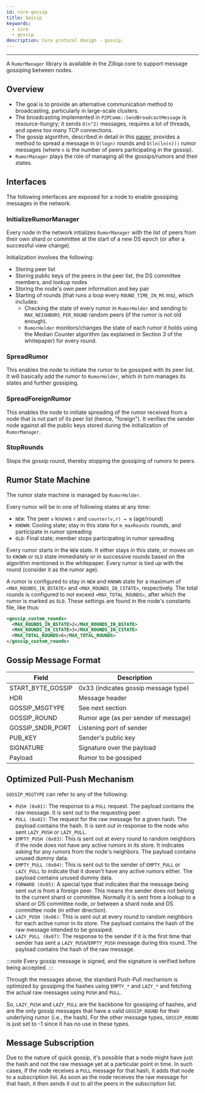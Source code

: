 ```yaml
---
id: core-gossip
title: Gossip
keywords:
  - core
  - gossip
description: Core protocol design - gossip.
---
```


---

A `RumorManager` library is available in the Zilliqa core to support message gossiping between nodes.

## Overview

- The goal is to provide an alternative communication method to broadcasting, particularly in large-scale clusters.
- The broadcasting implemented in `P2PComm::SendBroadcastMessage` is resource-hungry; it sends `O(n^2)` messages, requires a lot of threads, and opens too many TCP connections.
- The gossip algorithm, described in detail in this [paper](https://zoo.cs.yale.edu/classes/cs426/2013/bib/karp00randomized.pdf), provides a method to spread a message in `O(logn)` rounds and `O(ln(ln(n)))` rumor messages (where `n` is the number of peers participating in the gossip).
- `RumorManager` plays the role of managing all the gossips/rumors and their states.

## Interfaces

The following interfaces are exposed for a node to enable gossiping messages in the network.

### InitializeRumorManager

Every node in the network intializes `RumorManager` with the list of peers from their own shard or committee at the start of a new DS epoch (or after a successful view change).

Initialization involves the following:

- Storing peer list
- Storing public keys of the peers in the peer list, the DS committee members, and lookup nodes
- Storing the node's own peer information and key pair
- Starting of rounds (that runs a loop every `ROUND_TIME_IN_MS` ms), which includes:
  - Checking the state of every rumor in `RumorHolder` and sending to `MAX_NEIGHBORS_PER_ROUND` random peers (if the rumor is not old enough).
  - `RumorHolder` monitors/changes the state of each rumor it holds using the Median Counter algorithm (as explained in Section 3 of the whitepaper) for every round.

### SpreadRumor

This enables the node to initiate the rumor to be gossiped with its peer list. It will basically add the rumor to `RumorHolder`, which in turn manages its states and further gossiping.

### SpreadForeignRumor

This enables the node to initiate spreading of the rumor received from a node that is not part of its peer list (hence, "foreign"). It verifies the sender node against all the public keys stored during the initialization of `RumorManager`.

### StopRounds

Stops the gossip round, thereby stopping the gossiping of rumors to peers.

## Rumor State Machine

The rumor state machine is managed by `RumorHolder`.

Every rumor will be in one of following states at any time:

- `NEW`: The peer `v` knows `r` and `counter(v,r) = m` (age/round)
- `KNOWN`: Cooling state; stay in this state for `m_maxRounds` rounds, and participate in rumor spreading
- `OLD`: Final state; member stops participating in rumor spreading

Every rumor starts in the `NEW` state. It either stays in this state, or moves on to `KNOWN` or `OLD` state immediately or in successive rounds based on the algorithm mentioned in the whitepaper. Every rumor is tied up with the round (consider it as the rumor age).

A rumor is configured to stay in `NEW` and `KNOWN` state for a maximum of `<MAX_ROUNDS_IN_BSTATE>` and `<MAX_ROUNDS_IN_CSTATE>`, respectively.
The total rounds is configured to not exceed `<MAX_TOTAL_ROUNDS>`, after which the rumor is marked as `OLD`. These settings are found in the node's constants file, like thus:

```xml
<gossip_custom_rounds>
  <MAX_ROUNDS_IN_BSTATE>2</MAX_ROUNDS_IN_BSTATE>
  <MAX_ROUNDS_IN_CSTATE>3</MAX_ROUNDS_IN_CSTATE>
  <MAX_TOTAL_ROUNDS>6</MAX_TOTAL_ROUNDS>
</gossip_custom_rounds>
```

## Gossip Message Format

| Field             | Description                          |
| ----------------- | ------------------------------------ |
| START_BYTE_GOSSIP | 0x33 (indicates gossip message type) |
| HDR               | Message header                       |
| GOSSIP_MSGTYPE    | See next section                     |
| GOSSIP_ROUND      | Rumor age (as per sender of message) |
| GOSSIP_SNDR_PORT  | Listening port of sender             |
| PUB_KEY           | Sender's public key                  |
| SIGNATURE         | Signature over the payload           |
| Payload           | Rumor to be gossiped                 |

## Optimized Pull-Push Mechanism

`GOSSIP_MSGTYPE` can refer to any of the following:

- `PUSH (0x01)`: The response to a `PULL` request. The payload contains the raw message. It is sent out to the requesting peer.
- `PULL (0x02)`: The request for the raw message for a given hash. The payload contains the hash. It is sent out in response to the node who sent `LAZY_PUSH` or `LAZY_PULL`.
- `EMPTY_PUSH (0x03)`: This is sent out at every round to random neighbors if the node does not have any active rumors in its store. It indicates asking for any rumors from the node's neighbors. The payload contains unused dummy data.
- `EMPTY_PULL (0x04)`: This is sent out to the sender of `EMPTY_PULL` or `LAZY_PULL` to indicate that it doesn't have any active rumors either. The payload contains unused dummy data.
- `FORWARD (0x05)`: A special type that indicates that the message being sent out is from a foreign peer. This means the sender does not belong to the current shard or committee. Normally it is sent from a lookup to a shard or DS committee node, or between a shard node and DS committee node (in either direction).
- `LAZY_PUSH (0x06)`: This is sent out at every round to random neighbors for each active rumor in its store. The payload contains the hash of the raw message intended to be gossiped.
- `LAZY_PULL (0x07)`: The response to the sender if it is the first time that sender has sent a `LAZY_PUSH`/`EMPTY_PUSH` message during this round. The payload contains the hash of the raw message.

:::note
Every gossip message is signed, and the signature is verified before being accepted.
:::

Through the messages above, the standard Push-Pull mechanism is optimized by gossiping the hashes using `EMPTY_*` and `LAZY_*` and fetching the actual raw messages using `PUSH` and `PULL`.

So, `LAZY_PUSH` and `LAZY_PULL` are the backbone for gossiping of hashes, and are the only gossip messages that have a valid `GOSSIP_ROUND` for their underlying rumor (i.e., the hash). For the other message types, `GOSSIP_ROUND` is just set to -1 since it has no use in these types.

## Message Subscription

Due to the nature of quick gossip, it's possible that a node might have just the hash and not the raw message yet at a particular point in time. In such cases, if the node receives a `PULL` message for that hash, it adds that node to a subscription list. As soon as the node receives the raw message for that hash, it then sends it out to all the peers in the subscription list.
